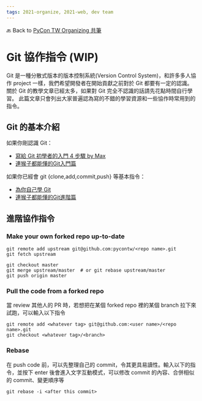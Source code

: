 ```yaml
---
tags: 2021-organize, 2021-web, dev team
---
```


🔙 Back to [PyCon TW Organizing 共筆](https://hackmd.io/@pycontw/SyG5_GrED/https%3A%2F%2Fhackmd.io%2F%40pycontw%2FByi2hyM9w)

# Git 協作指令 (WIP)

Git 是一種分散式版本的版本控制系統(Version Control System)，和許多多人協作 project 一樣，我們希望開發者在開始貢獻之前對於 Git 都要有一定的認識。
關於 Git 的教學文章已經太多，如果對 Git 完全不認識的話請先花點時間自行學習。
此篇文章只會列出大家普遍認為寫的不錯的學習資源和一些協作時常用到的指令。

## Git 的基本介紹

如果你剛認識 Git：

- [寫給 Git 初學者的入門 4 步驟 by Max](https://www.maxlist.xyz/2018/11/02/git_tutorial/)
- [連猴子都能懂的Git入門篇](https://backlog.com/git-tutorial/tw/intro/intro1_1.html)

如果你已經會 git {clone,add,commit,push} 等基本指令：

- [為你自己學 Git](https://gitbook.tw/)
- [連猴子都能懂的Git進階篇](https://backlog.com/git-tutorial/tw/stepup/stepup1_1.html)

## 進階協作指令

### Make your own forked repo up-to-date
 
```
git remote add upstream git@github.com:pycontw/<repo name>.git
git fetch upstream

git checkout master
git merge upstream/master  # or git rebase upstream/master
git push origin master
```

### Pull the code from a forked repo

當 review 其他人的 PR 時，若想把在某個 forked repo 裡的某個 branch 拉下來試跑，可以輸入以下指令

```
git remote add <whatever tag> git@github.com:<user name>/<repo name>.git
git checkout <whatever tag>/<branch>
```

### Rebase
在 push code 前，可以先整理自己的 commit，令其更具易讀性。輸入以下的指令，並按下 enter 後會進入文字互動模式，可以修改 commit 的內容、合併相似的 commit、變更順序等
```
git rebase -i <after this commit>
```